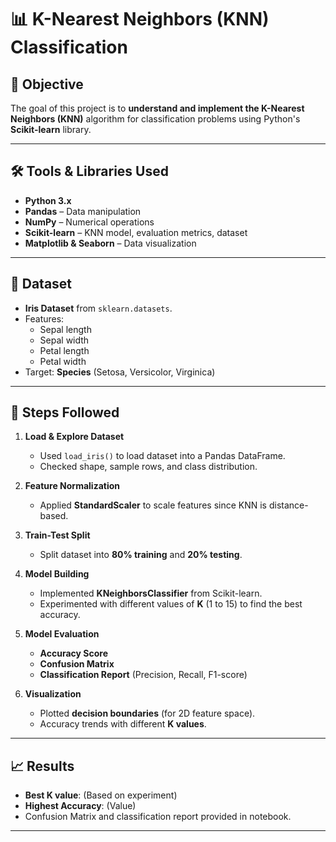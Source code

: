 # 📊 K-Nearest Neighbors (KNN) Classification

## 📌 Objective
The goal of this project is to **understand and implement the K-Nearest Neighbors (KNN)** algorithm for classification problems using Python's **Scikit-learn** library.

---

## 🛠 Tools & Libraries Used
- **Python 3.x**
- **Pandas** – Data manipulation
- **NumPy** – Numerical operations
- **Scikit-learn** – KNN model, evaluation metrics, dataset
- **Matplotlib & Seaborn** – Data visualization

---

## 📂 Dataset
- **Iris Dataset** from `sklearn.datasets`.
- Features:
  - Sepal length
  - Sepal width
  - Petal length
  - Petal width
- Target: **Species** (Setosa, Versicolor, Virginica)

---

## 🚀 Steps Followed

1. **Load & Explore Dataset**
   - Used `load_iris()` to load dataset into a Pandas DataFrame.
   - Checked shape, sample rows, and class distribution.

2. **Feature Normalization**
   - Applied **StandardScaler** to scale features since KNN is distance-based.

3. **Train-Test Split**
   - Split dataset into **80% training** and **20% testing**.

4. **Model Building**
   - Implemented **KNeighborsClassifier** from Scikit-learn.
   - Experimented with different values of **K** (1 to 15) to find the best accuracy.

5. **Model Evaluation**
   - **Accuracy Score**
   - **Confusion Matrix**
   - **Classification Report** (Precision, Recall, F1-score)

6. **Visualization**
   - Plotted **decision boundaries** (for 2D feature space).
   - Accuracy trends with different **K values**.

---

## 📈 Results
- **Best K value**: (Based on experiment)
- **Highest Accuracy**: (Value)
- Confusion Matrix and classification report provided in notebook.

---
